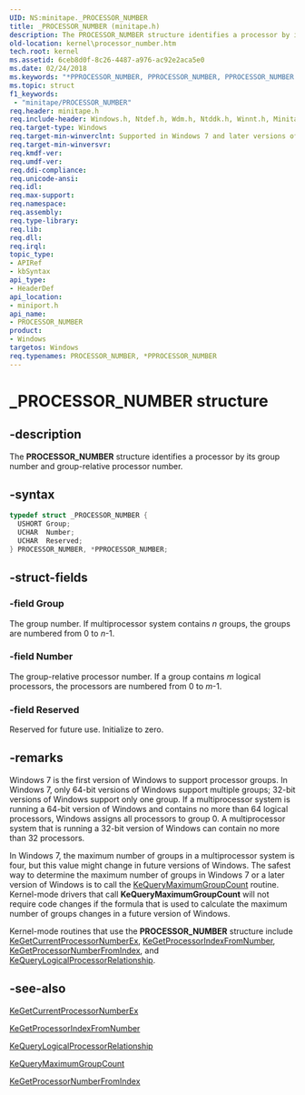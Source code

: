 ```yaml
---
UID: NS:minitape._PROCESSOR_NUMBER
title: _PROCESSOR_NUMBER (minitape.h)
description: The PROCESSOR_NUMBER structure identifies a processor by its group number and group-relative processor number.
old-location: kernel\processor_number.htm
tech.root: kernel
ms.assetid: 6ceb8d0f-8c26-4487-a976-ac92e2aca5e0
ms.date: 02/24/2018
ms.keywords: "*PPROCESSOR_NUMBER, PPROCESSOR_NUMBER, PPROCESSOR_NUMBER structure pointer [Kernel-Mode Driver Architecture], PROCESSOR_NUMBER, PROCESSOR_NUMBER structure [Kernel-Mode Driver Architecture], _PROCESSOR_NUMBER, kernel.processor_number, kstruct_c_d3a9199a-f6d3-4d2d-877a-6e856e80ebb9.xml, miniport/PPROCESSOR_NUMBER, miniport/PROCESSOR_NUMBER"
ms.topic: struct
f1_keywords:
 - "minitape/PROCESSOR_NUMBER"
req.header: minitape.h
req.include-header: Windows.h, Ntdef.h, Wdm.h, Ntddk.h, Winnt.h, Minitape.h
req.target-type: Windows
req.target-min-winverclnt: Supported in Windows 7 and later versions of the Windows operating system.
req.target-min-winversvr:
req.kmdf-ver:
req.umdf-ver:
req.ddi-compliance:
req.unicode-ansi:
req.idl:
req.max-support:
req.namespace:
req.assembly:
req.type-library:
req.lib:
req.dll:
req.irql:
topic_type:
- APIRef
- kbSyntax
api_type:
- HeaderDef
api_location:
- miniport.h
api_name:
- PROCESSOR_NUMBER
product:
- Windows
targetos: Windows
req.typenames: PROCESSOR_NUMBER, *PPROCESSOR_NUMBER
---
```


# _PROCESSOR_NUMBER structure


## -description


The <b>PROCESSOR_NUMBER</b> structure identifies a processor by its group number and group-relative processor number.


## -syntax


```cpp
typedef struct _PROCESSOR_NUMBER {
  USHORT Group;
  UCHAR  Number;
  UCHAR  Reserved;
} PROCESSOR_NUMBER, *PPROCESSOR_NUMBER;
```


## -struct-fields




### -field Group

The group number. If multiprocessor system contains <i>n</i> groups, the groups are numbered from 0 to <i>n</i>-1.


### -field Number

The group-relative processor number. If a group contains <i>m</i> logical processors, the processors are numbered from 0 to <i>m</i>-1.


### -field Reserved

Reserved for future use. Initialize to zero.


## -remarks



Windows 7 is the first version of Windows to support processor groups. In Windows 7, only 64-bit versions of Windows support multiple groups; 32-bit versions of Windows support only one group. If a multiprocessor system is running a 64-bit version of Windows and contains no more than 64 logical processors, Windows assigns all processors to group 0. A multiprocessor system that is running a 32-bit version of Windows can contain no more than 32 processors.

In Windows 7, the maximum number of groups in a multiprocessor system is four, but this value might change in future versions of Windows. The safest way to determine the maximum number of groups in Windows 7 or a later version of Windows is to call the <a href="..\wdm\nf-wdm-kequerymaximumgroupcount.md">KeQueryMaximumGroupCount</a> routine. Kernel-mode drivers that call <b>KeQueryMaximumGroupCount</b> will not require code changes if the formula that is used to calculate the maximum number of groups changes in a future version of Windows.

Kernel-mode routines that use the <b>PROCESSOR_NUMBER</b> structure include <a href="..\wdm\nf-wdm-kegetcurrentprocessornumberex.md">KeGetCurrentProcessorNumberEx</a>, <a href="..\wdm\nf-wdm-kegetprocessorindexfromnumber.md">KeGetProcessorIndexFromNumber</a>, <a href="..\wdm\nf-wdm-kegetprocessornumberfromindex.md">KeGetProcessorNumberFromIndex</a>, and <a href="..\wdm\nf-wdm-kequerylogicalprocessorrelationship.md">KeQueryLogicalProcessorRelationship</a>.




## -see-also

<a href="..\wdm\nf-wdm-kegetcurrentprocessornumberex.md">KeGetCurrentProcessorNumberEx</a>



<a href="..\wdm\nf-wdm-kegetprocessorindexfromnumber.md">KeGetProcessorIndexFromNumber</a>



<a href="..\wdm\nf-wdm-kequerylogicalprocessorrelationship.md">KeQueryLogicalProcessorRelationship</a>



<a href="..\wdm\nf-wdm-kequerymaximumgroupcount.md">KeQueryMaximumGroupCount</a>



<a href="..\wdm\nf-wdm-kegetprocessornumberfromindex.md">KeGetProcessorNumberFromIndex</a>



 

 



